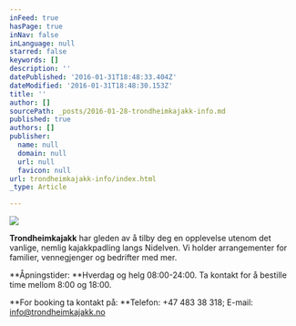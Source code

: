 ```yaml
---
inFeed: true
hasPage: true
inNav: false
inLanguage: null
starred: false
keywords: []
description: ''
datePublished: '2016-01-31T18:48:33.404Z'
dateModified: '2016-01-31T18:48:30.153Z'
title: ''
author: []
sourcePath: _posts/2016-01-28-trondheimkajakk-info.md
published: true
authors: []
publisher:
  name: null
  domain: null
  url: null
  favicon: null
url: trondheimkajakk-info/index.html
_type: Article

---
```

![](https://s3-us-west-2.amazonaws.com/the-grid-img/p/f23d9699747763a81643d22d75a4859d47286107.png)

**Trondheimkajakk** har gleden av å tilby deg en opplevelse utenom
det vanlige, nemlig kajakkpadling langs Nidelven. Vi
holder arrangementer for familier, vennegjenger og bedrifter med mer. 

**Åpningstider: **Hverdag og helg 08:00-24:00\. Ta kontakt for å bestille time
mellom 8:00 og 18:00\.

**For booking ta kontakt på: **Telefon: +47 483 38 318;  E-mail: info@trondheimkajakk.no